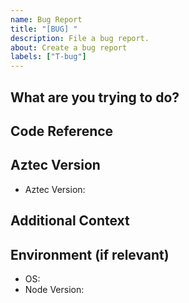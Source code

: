 ```yaml
---
name: Bug Report
title: "[BUG] "
description: File a bug report.
about: Create a bug report
labels: ["T-bug"]
---
```


## What are you trying to do?

<!-- Please provide a clear and concise description of what you were trying to accomplish when you encountered the issue -->

## Code Reference

<!-- Please provide a code snippet that demonstrates the issue. Make sure this can be copied and run to reproduce the problem, or link to an external repo -->

## Aztec Version

<!-- Please provide the version you're using -->

- Aztec Version: <!-- e.g. 0.84.0 -->

## Additional Context

<!-- Add any other context about the problem here -->

## Environment (if relevant)

- OS: <!-- e.g. MacOS, Linux, WSL -->
- Node Version: <!-- e.g. 18.19.0 -->
